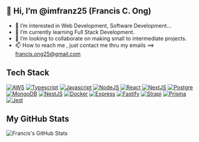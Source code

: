 ## 👋 Hi, I’m @imfranz25 (Francis C. Ong)
- 👀 I’m interested in Web Development, Software Development...
- 🌱 I’m currently learning Full Stack Development.
- 💞️ I’m looking to collaborate on making small to intermediate projects.
- 📫 How to reach me , just contact me thru my emails ==> francis.ong25@gmail.com

<!---
imfranz25/imfranz25 is a ✨ special ✨ repository because its `README.md` (this file) appears on your GitHub profile.
You can click the Preview link to take a look at your changes.
--->

## Tech Stack 

[![AWS](https://img.shields.io/badge/Amazon_AWS-FF9900?style=for-the-badge&logo=amazonaws&logoColor=white)](https://aws.amazon.com/)
[![Typescript](https://img.shields.io/badge/TypeScript-007ACC?style=for-the-badge&logo=typescript&logoColor=white)](https://www.typescriptlang.org/)
[![Javascript](https://img.shields.io/badge/JavaScript-323330?style=for-the-badge&logo=javascript&logoColor=F7DF1E)](https://www.javascript.com/)
[![NodeJS](https://img.shields.io/badge/Node.js-339933?style=for-the-badge&logo=nodedotjs&logoColor=white)](https://nodejs.org/en/about)
[![React](https://img.shields.io/badge/React-20232A?style=for-the-badge&logo=react&logoColor=61DAFB)](https://react.dev/)
[![NextJS](https://img.shields.io/badge/next.js-000000?style=for-the-badge&logo=nextdotjs&logoColor=white)](https://nextjs.org/)
[![Postgre](https://img.shields.io/badge/PostgreSQL-316192?style=for-the-badge&logo=postgresql&logoColor=white)](https://www.postgresql.org/)
[![MongoDB](https://img.shields.io/badge/MongoDB-4EA94B?style=for-the-badge&logo=mongodb&logoColor=white)](https://www.mongodb.com/)
[![NestJS](https://img.shields.io/badge/nestjs-E0234E?style=for-the-badge&logo=nestjs&logoColor=white)](https://nestjs.com/)
[![Docker](https://img.shields.io/badge/Docker-2CA5E0?style=for-the-badge&logo=docker&logoColor=white)](https://www.docker.com/)
[![Express](https://img.shields.io/badge/Express.js-000000?style=for-the-badge&logo=express&logoColor=white)](https://expressjs.com/)
[![Fastify](https://img.shields.io/badge/fastify-202020?style=for-the-badge&logo=fastify&logoColor=white)](https://fastify.dev/)
[![Strapi](https://img.shields.io/badge/strapi-2F2E8B?style=for-the-badge&logo=strapi&logoColor=white)](https://strapi.io/)
[![Prisma](https://img.shields.io/badge/Prisma-3982CE?style=for-the-badge&logo=Prisma&logoColor=white)](https://www.prisma.io/)
[![Jest](https://img.shields.io/badge/Jest-323330?style=for-the-badge&logo=Jest&logoColor=white)](https://jestjs.io/)

<!--- Reference: https://github.com/Envoy-VC/awesome-badges#-skills --->

## My GitHub Stats

![Francis's GitHub Stats](https://github-readme-stats.vercel.app/api?username=imfranz25&theme=holi&show_icons=true)

<!---
  ## Let's connect!
  <a href="https://www.linkedin.com/in/francis-ong25/" target="_blank">
    <img alt='Francis Ong - LinkedIn' src='https://img.shields.io/badge/LinkedIn-0077B5?style=for-the-badge&logo=linkedin&logoColor=white' />
  </a>
--->

